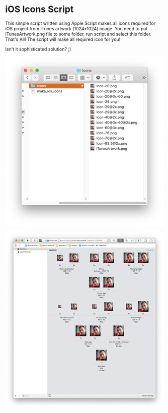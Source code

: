 # iOS Icons Script

This simple script written using Apple Script makes all icons required for iOS project from iTunes artwork (1024x1024) image.
You need to put iTunesArtwork.png file to some folder, run script and select this folder. That's All! The script will make all required icon for you!

Isn't it sophisticated solution? ;)

![alt text](example_filder.png)

![alt text](example_xcode.png)
